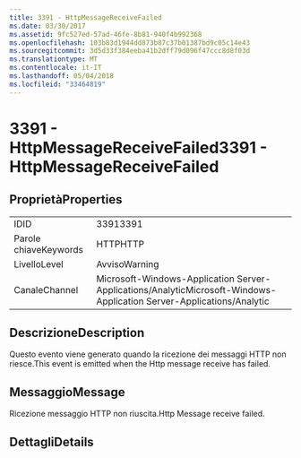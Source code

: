 ```yaml
---
title: 3391 - HttpMessageReceiveFailed
ms.date: 03/30/2017
ms.assetid: 9fc527ed-57ad-46fe-8b81-940f4b992368
ms.openlocfilehash: 103b83d1944dd873b87c37b01387bd9c05c14e43
ms.sourcegitcommit: 3d5d33f384eeba41b2dff79d096f47ccc8d8f03d
ms.translationtype: MT
ms.contentlocale: it-IT
ms.lasthandoff: 05/04/2018
ms.locfileid: "33464819"
---
```

# <a name="3391---httpmessagereceivefailed"></a><span data-ttu-id="5c577-102">3391 - HttpMessageReceiveFailed</span><span class="sxs-lookup"><span data-stu-id="5c577-102">3391 - HttpMessageReceiveFailed</span></span>
## <a name="properties"></a><span data-ttu-id="5c577-103">Proprietà</span><span class="sxs-lookup"><span data-stu-id="5c577-103">Properties</span></span>  
  
|||  
|-|-|  
|<span data-ttu-id="5c577-104">ID</span><span class="sxs-lookup"><span data-stu-id="5c577-104">ID</span></span>|<span data-ttu-id="5c577-105">3391</span><span class="sxs-lookup"><span data-stu-id="5c577-105">3391</span></span>|  
|<span data-ttu-id="5c577-106">Parole chiave</span><span class="sxs-lookup"><span data-stu-id="5c577-106">Keywords</span></span>|<span data-ttu-id="5c577-107">HTTP</span><span class="sxs-lookup"><span data-stu-id="5c577-107">HTTP</span></span>|  
|<span data-ttu-id="5c577-108">Livello</span><span class="sxs-lookup"><span data-stu-id="5c577-108">Level</span></span>|<span data-ttu-id="5c577-109">Avviso</span><span class="sxs-lookup"><span data-stu-id="5c577-109">Warning</span></span>|  
|<span data-ttu-id="5c577-110">Canale</span><span class="sxs-lookup"><span data-stu-id="5c577-110">Channel</span></span>|<span data-ttu-id="5c577-111">Microsoft-Windows-Application Server-Applications/Analytic</span><span class="sxs-lookup"><span data-stu-id="5c577-111">Microsoft-Windows-Application Server-Applications/Analytic</span></span>|  
  
## <a name="description"></a><span data-ttu-id="5c577-112">Descrizione</span><span class="sxs-lookup"><span data-stu-id="5c577-112">Description</span></span>  
 <span data-ttu-id="5c577-113">Questo evento viene generato quando la ricezione dei messaggi HTTP non riesce.</span><span class="sxs-lookup"><span data-stu-id="5c577-113">This event is emitted when the Http message receive has failed.</span></span>  
  
## <a name="message"></a><span data-ttu-id="5c577-114">Messaggio</span><span class="sxs-lookup"><span data-stu-id="5c577-114">Message</span></span>  
 <span data-ttu-id="5c577-115">Ricezione messaggio HTTP non riuscita.</span><span class="sxs-lookup"><span data-stu-id="5c577-115">Http Message receive failed.</span></span>  
  
## <a name="details"></a><span data-ttu-id="5c577-116">Dettagli</span><span class="sxs-lookup"><span data-stu-id="5c577-116">Details</span></span>

